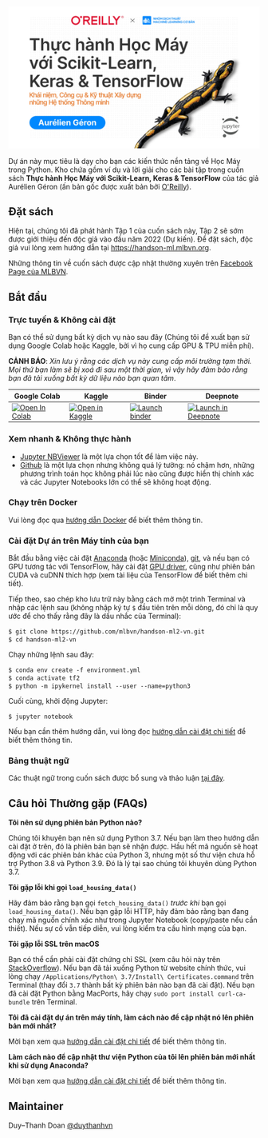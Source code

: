 ![](.github/assets/cover.jpg)

Dự án này mục tiêu là dạy cho bạn các kiến thức nền tảng về Học Máy trong Python. Kho chứa gồm ví dụ 
và lời giải cho các bài tập trong cuốn sách **Thực hành Học Máy với Scikit-Learn, Keras & TensorFlow** của 
tác giả Aurélien Géron (ấn bản gốc được xuất bản bởi [O'Reilly](https://www.oreilly.com/library/view/hands-on-machine-learning/9781492032632/)).

## Đặt sách
Hiện tại, chúng tôi đã phát hành Tập 1 của cuốn sách này, Tập 2 sẽ sớm được giới thiệu đến độc giả vào đầu năm 2022 (Dự kiến).
Để đặt sách, độc giả vui lòng xem hướng dẫn tại https://handson-ml.mlbvn.org.

Những thông tin về cuốn sách được cập nhật thường xuyên trên [Facebook Page của MLBVN](https://www.facebook.com/mlbvn.group).

## Bắt đầu

### Trực tuyến & Không cài đặt
Bạn có thể sử dụng bất kỳ dịch vụ nào sau đây (Chúng tôi đề xuất bạn sử dụng Google Colab 
hoặc Kaggle, bởi vì họ cung cấp GPU & TPU miễn phí).

**CẢNH BÁO**: *Xin lưu ý rằng các dịch vụ này cung cấp môi trường tạm thời. Mọi thứ bạn làm sẽ bị xoá đi 
sau một thời gian, vì vậy hãy đảm bảo rằng bạn đã tải xuống bất kỳ dữ liệu nào bạn quan tâm*.

| Google Colab | Kaggle | Binder | Deepnote |
|---|---|---|---|
| <a href="https://colab.research.google.com/github/mlbvn/handson-ml2-vn/blob/main/" target="_parent"><img src="https://colab.research.google.com/assets/colab-badge.svg" alt="Open In Colab"/></a> | <a href="https://git.io/Jc6Ge"><img src="https://kaggle.com/static/images/open-in-kaggle.svg" alt="Open in Kaggle" /></a> | <a href="https://mybinder.org/v2/gh/mlbvn/handson-ml2-vn/HEAD?filepath=%2Findex.ipynb"><img src="https://mybinder.org/badge_logo.svg" alt="Launch binder" /></a> | <a href="https://git.io/Jc6sF"><img src="https://deepnote.com/buttons/launch-in-deepnote-small.svg" alt="Launch in Deepnote" /></a> |

### Xem nhanh & Không thực hành

* [Jupyter NBViewer](https://nbviewer.jupyter.org/github/mlbvn/handson-ml2-vn/blob/main/index.ipynb) là một lựa chọn tốt để làm việc này.
* [Github](https://github.com/mlbvn/handson-ml2-vn/blob/main/index.ipynb) là một lựa chọn nhưng không quá lý tưởng: 
nó chậm hơn, những phương trình toán học không phải lúc nào cũng được hiển thị chính xác và các Jupyter Notebooks lớn có thể sẽ không hoạt động.

### Chạy trên Docker

Vui lòng đọc qua [hướng dẫn Docker](https://github.com/mlbvn/handson-ml2-vn/tree/main/docker) để biết thêm thông tin.

### Cài đặt Dự án trên Máy tính của bạn

Bắt đầu bằng việc cài đặt [Anaconda](https://www.anaconda.com/distribution/) (hoặc 
[Miniconda](https://docs.conda.io/en/latest/miniconda.html)), [git](https://git-scm.com/downloads), và nếu bạn có 
GPU tương tác với TensorFlow, hãy cài đặt [GPU driver](https://www.nvidia.com/Download/index.aspx), cũng như 
phiên bản CUDA và cuDNN thích hợp (xem tài liệu của TensorFlow để biết thêm chi tiết).

Tiếp theo, sao chép kho lưu trữ này bằng cách mở một trình Terminal và nhập các lệnh sau 
(không nhập ký tự `$` đầu tiên trên mỗi dòng, đó chỉ là quy ước để cho thấy rằng đây là dấu nhắc của Terminal):

    $ git clone https://github.com/mlbvn/handson-ml2-vn.git
    $ cd handson-ml2-vn

Chạy những lệnh sau đây:

    $ conda env create -f environment.yml
    $ conda activate tf2
    $ python -m ipykernel install --user --name=python3

Cuối cùng, khởi động Jupyter:

    $ jupyter notebook

Nếu bạn cần thêm hướng dẫn, vui lòng đọc [hướng dẫn cài đặt chi tiết](./docs/install.md) để biết thêm thông tin.

### Bảng thuật ngữ
Các thuật ngữ trong cuốn sách được bổ sung và thảo luận [tại đây](./docs/glossary.md).

## Câu hỏi Thường gặp (FAQs)

**Tôi nên sử dụng phiên bản Python nào?**

Chúng tôi khuyên bạn nên sử dụng Python 3.7. Nếu bạn làm theo hướng dẫn cài đặt ở trên, đó là phiên bản bạn sẽ nhận được. 
Hầu hết mã nguồn sẽ hoạt động với các phiên bản khác của Python 3, nhưng một số thư viện chưa hỗ trợ Python 3.8 
và Python 3.9. Đó là lý tại sao chúng tôi khuyên dùng Python 3.7.

**Tôi gặp lỗi khi gọi `load_housing_data()`**

Hãy đảm bảo rằng bạn gọi `fetch_housing_data()` *trước khi* bạn gọi `load_housing_data()`. Nếu bạn gặp lỗi HTTP, 
hãy đảm bảo rằng bạn đang chạy mã nguồn chính xác như trong Jupyter Notebook (copy/paste nếu cần thiết). 
Nếu sự cố vẫn tiếp diễn, vui lòng kiểm tra cấu hình mạng của bạn.

**Tôi gặp lỗi SSL trên macOS**

Bạn có thể cần phải cài đặt chứng chỉ SSL (xem câu hỏi này trên 
[StackOverflow](https://stackoverflow.com/questions/27835619/urllib-and-ssl-certificate-verify-failed-error)). 
Nếu bạn đã tải xuống Python từ website chính thức, vui lòng chạy `/Applications/Python\ 3.7/Install\ Certificates.command` 
trên Terminal (thay đổi `3.7` thành bất kỳ phiên bản nào bạn đã cài đặt). Nếu bạn đã cài đặt Python bằng MacPorts, 
hãy chạy `sudo port install curl-ca-bundle` trên Terminal.

**Tôi đã cài đặt dự án trên máy tính, làm cách nào để cập nhật nó lên phiên bản mới nhất?**

Mời bạn xem qua [hướng dẫn cài đặt chi tiết](./docs/install.md) để biết thêm thông tin.

**Làm cách nào để cập nhật thư viện Python của tôi lên phiên bản mới nhất khi sử dụng Anaconda?**

Mời bạn xem qua [hướng dẫn cài đặt chi tiết](./docs/install.md) để biết thêm thông tin.

## Maintainer

Duy–Thanh Doan [@duythanhvn](https://github.com/duythanhvn)


